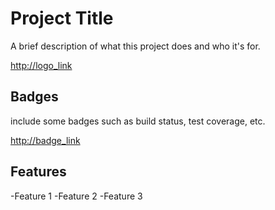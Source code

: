 # Project Title
A brief description of what this project does and who it's for.

<http://logo_link>
## Badges
include some badges such as build status, test coverage, etc.

<http://badge_link>
## Features
-Feature 1
-Feature 2
-Feature 3
